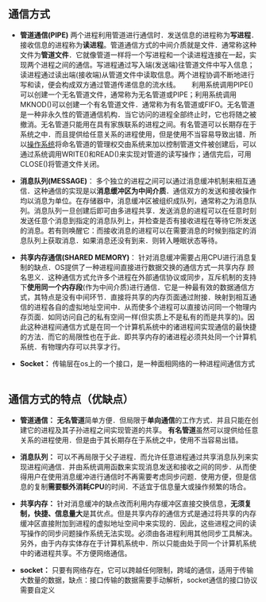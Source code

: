 ## 通信方式
- **管道通信(PIPE)**
两个进程利用管道进行通信时．发送信息的进程称为**写进程**．接收信息的进程称为**读进程**。管道通信方式的中间介质就是文件．通常称这种文件为**管道文件**．它就像管道一样将一个写进程和一个读进程连接在一起，实现两个进程之间的通信。写进程通过写入端(发送端)往管道文件中写入信息；读进程通过读出端(接收端)从管道文件中读取信息。两个进程协调不断地进行写和读，便会构成双方通过管道传递信息的流水线。      利用系统调用PIPE()可以创建一个无名管道文件，通常称为无名管道或PIPE；利用系统调用MKNOD()可以创建一个有名管道文件．通常称为有名管道或FIFO。无名管道是一种非永久性的管道通信机构．当它访问的进程全部终止时，它也将随之被撤消。无名管道只能用在具有家族联系的进程之间。有名管道可以长期存在于系统之中．而且提供给任意关系的进程使用，但是使用不当容易导致出错．所以[操作系统](http://lib.csdn.net/base/operatingsystem)将命名管道的管理权交由系统来加以控制管道文件被创建后，可以通过系统调用WRITE()和READ()来实现对管道的读写操作；通信完后，可用CLOSE()将管道文件关闭。
 
- **消息队列(MESSAGE)**： 
多个独立的进程之间可以通过消息缓冲机制来相互通信．这种通信的实现是以**消息缓冲区为中间介质**．通信双方的发送和接收操作均以消息为单位。在存储器中，消息缓冲区被组织成队列，通常称之为消息队列。消息队列一旦创建后即可由多进程共享．发送消息的进程可以在任意时刻发送任意个消息到指定的消息队列上，并检查是否有接收进程在等待它所发送的消息。若有则唤醒它：而接收消息的进程可以在需要消息的时候到指定的消息队列上获取消息．如果消息还没有到来．则转入睡眠状态等待。
 
- **共享内存通信(SHARED MEMORY)**： 
针对消息缓冲需要占用CPU进行消息复制的缺点．OS提供了一种进程间直接进行数据交换的通信方式一共享内存 顾名思义．这种通信方式允许多个进程在外部通信协议或同步，互斥机制的支持下**使用同一个内存段**(作为中间介质)进行通信．它是一种最有效的数据通信方式，其特点是没有中间环节．直接将共享的内存页面通过附接．映射到相互通信的进程各自的虚拟地址空间中．从而使多个进程可以直接访问同一个物理内存页面．如同访问自己的私有空间一样(但实质上不是私有的而是共享的)。因此这种进程间通信方式是在同一个计算机系统中的诸进程间实现通信的最快捷的方法．而它的局限性也在于此．即共享内存的诸进程必须共处同一个计算机系统．有物理内存可以共享才行。

- **Socket：**
传输层在os上的一个接口，是一种面相网络的一种进程间通信方式
 
## 通信方式的特点（优缺点）
- **管道通信：** 
**无名管道**简单方便．但局限于**单向通信**的工作方式．并且只能在创建它的进程及其子孙进程之间实现管道的共享。
**有名管道**虽然可以提供给任意关系的进程使用．但是由于其长期存在于系统之中，使用不当容易出错。
- **消息队列：**
可以不再局限于父子进程．而允许任意进程通过共享消息队列来实现进程间通信．并由系统调用函数来实现消息发送和接收之间的同步．从而使得用户在使用消息缓冲进行通信时不再需要考虑同步问题．使用方便，但是信息的复制**需要额外消耗CPU**的时间．不适宜于信息量大或操作频繁的场合。
- **共享内存：**
针对消息缓冲的缺点改而利用内存缓冲区直接交换信息，**无须复制，快捷、信息量大**是其优点。但是共享内存的通信方式是通过将共享的内存缓冲区直接附加到进程的虚拟地址空间中来实现的．因此，这些进程之间的读写操作的同步问题操作系统无法实现。必须由各进程利用其他同步工具解决。另外，由于内存实体存在于计算机系统中．所以只能由处于同一个计算机系统中的诸进程共享。不方便网络通信。

- **socket：**
只要有网络存在，它可以跨越任何限制，跨域的通信，适用于传输大数量的数据，缺点：接口传输的数据需要手动解析，socket通信的接口协议需要自定义
